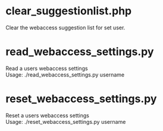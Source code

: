 clear\_suggestionlist.php
=====
Clear the webaccess suggestion list for set user.

read\_webaccess\_settings.py
=====
Read a users webaccess settings  
Usage: ./read\_webaccess\_settings.py username

reset\_webaccess\_settings.py
=====
Reset a users webaccess settings  
Usage: ./reset\_webaccess\_settings.py username

